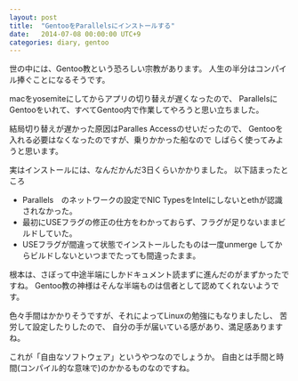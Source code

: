 ```yaml
---
layout: post
title:  "GentooをParallelsにインストールする"
date:   2014-07-08 00:00:00 UTC+9
categories: diary, gentoo
---
```


世の中には、Gentoo教という恐ろしい宗教があります。
人生の半分はコンパイル捧ぐことになるそうです。

macをyosemiteにしてからアプリの切り替えが遅くなったので、
ParallelsにGentooをいれて、すべてGentoo内で作業してやろうと思い立ちました。

結局切り替えが遅かった原因はParalles Accessのせいだったので、
Gentooを入れる必要はなくなったのですが、乗りかかった船なので
しばらく使ってみようと思います。

実はインストールには、なんだかんだ3日くらいかかりました。
以下詰まったところ
  - Parallels　のネットワークの設定でNIC TypesをIntelにしないとethが認識されなかった。
  - 最初にUSEフラグの修正の仕方をわかっておらず、フラグが足りないままビルドしていた。
  - USEフラグが間違って状態でインストールしたものは一度unmerge してからビルドしないといつまでたっても間違ったまま。

根本は、さぼって中途半端にしかドキュメント読まずに進んだのがまずかったですね。
Gentoo教の神様はそんな半端ものは信者として認めてくれないようです。

色々手間はかかりそうですが、それによってLinuxの勉強にもなりましたし、
苦労して設定したりしたので、
自分の手が届いている感があり、満足感ありますね。

これが「自由なソフトウェア」というやつなのでしょうか。
自由とは手間と時間(コンパイル的な意味で)のかかるものなのですね。
